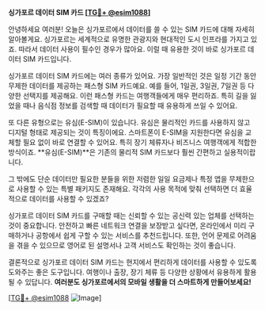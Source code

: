 **싱가포르 데이터 SIM 카드 [[TG💪+ @esim1088](https://t.me/s/esim1088)]**

안녕하세요 여러분! 오늘은 싱가포르에서 데이터를 쓸 수 있는 SIM 카드에 대해 자세히 알아볼게요. 싱가포르는 세계적으로 유명한 관광지와 현대적인 도시 인프라를 가지고 있죠. 따라서 데이터 사용이 필수인 경우가 많아요. 이럴 때 유용한 것이 바로 싱가포르 데이터 SIM 카드입니다.

싱가포르 데이터 SIM 카드에는 여러 종류가 있어요. 가장 일반적인 것은 일정 기간 동안 무제한 데이터를 제공하는 패스형 SIM 카드예요. 예를 들어, 1일권, 3일권, 7일권 등 다양한 선택지를 제공해요. 이런 패스형 카드는 여행객들에게 매우 편리하죠. 특히 길을 잃었을 때나 음식점 정보를 검색할 때 데이터가 필요할 때 유용하게 쓰일 수 있어요.

또 다른 유형으로는 유심(E-SIM)이 있습니다. 유심은 물리적인 카드를 사용하지 않고 디지털 형태로 제공되는 것이 특징이에요. 스마트폰이 E-SIM을 지원한다면 유심을 교체할 필요 없이 바로 연결할 수 있어요. 특히 장기 체류자나 비즈니스 여행객에게 적합한 방식이죠. **유심(E-SIM)**은 기존의 물리적 SIM 카드보다 훨씬 간편하고 실용적이랍니다.

그 밖에도 단순 데이터만 필요한 분들을 위한 저렴한 일일 요금제나 특정 앱을 무제한으로 사용할 수 있는 특별 패키지도 존재해요. 각각의 사용 목적에 맞춰 선택하면 더 효율적으로 데이터를 사용할 수 있겠죠?

싱가포르 데이터 SIM 카드를 구매할 때는 신뢰할 수 있는 공신력 있는 업체를 선택하는 것이 중요합니다. 안전하고 빠른 네트워크 연결을 보장받고 싶다면, 온라인에서 미리 구매하거나 공항에서 쉽게 구할 수 있는 서비스를 추천드립니다. 또한, 언어 문제로 어려움을 겪을 수 있으므로 영어로 된 설명서나 고객 서비스도 확인하는 것이 좋습니다.

결론적으로 싱가포르 데이터 SIM 카드는 현지에서 편리하게 데이터를 사용할 수 있도록 도와주는 좋은 도구입니다. 여행이나 출장, 장기 체류 등 다양한 상황에서 유용하게 활용될 수 있답니다. **여러분도 싱가포르에서의 모바일 생활을 더 스마트하게 만들어보세요!**

[[TG💪+ @esim1088](https://t.me/s/esim1088) ![Image](https://i.postimg.cc/Y0z9fWf4/image.png)]